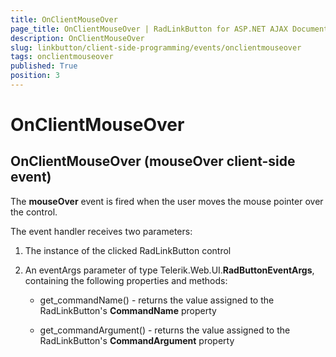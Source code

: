 ```yaml
---
title: OnClientMouseOver
page_title: OnClientMouseOver | RadLinkButton for ASP.NET AJAX Documentation
description: OnClientMouseOver
slug: linkbutton/client-side-programming/events/onclientmouseover
tags: onclientmouseover
published: True
position: 3
---
```


# OnClientMouseOver

## OnClientMouseOver (mouseOver client-side event)

The **mouseOver** event is fired when the user moves the mouse pointer over the control.

The event handler receives two parameters:

1. The instance of the clicked RadLinkButton control

1. An eventArgs parameter of type Telerik.Web.UI.**RadButtonEventArgs**, containing the following properties and methods:

	* get_commandName() - returns the value assigned to the RadLinkButton's **CommandName** property

	* get_commandArgument() - returns the value assigned to the RadLinkButton's **CommandArgument** property
